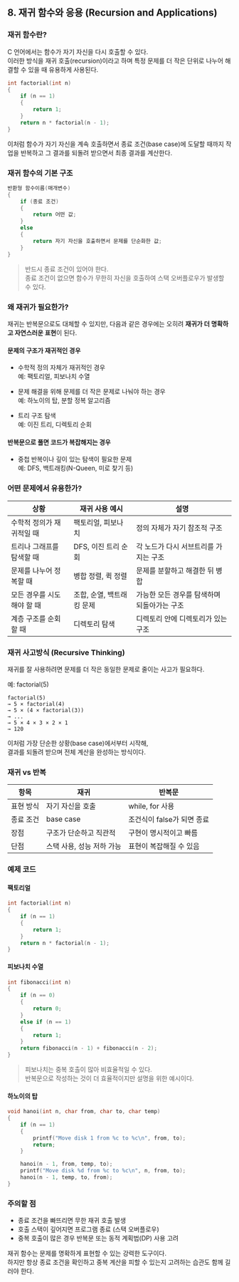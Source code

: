 ## 8. 재귀 함수와 응용 (Recursion and Applications)

### 재귀 함수란?

C 언어에서는 함수가 자기 자신을 다시 호출할 수 있다.  
이러한 방식을 재귀 호출(recursion)이라고 하며 특정 문제를 더 작은 단위로 나누어 해결할 수 있을 때 유용하게 사용된다.

```c
int factorial(int n)
{
    if (n == 1)
    {
        return 1;
    }
    return n * factorial(n - 1);
}
```

이처럼 함수가 자기 자신을 계속 호출하면서 종료 조건(base case)에 도달할 때까지 작업을 반복하고
그 결과를 되돌려 받으면서 최종 결과를 계산한다.

### 재귀 함수의 기본 구조

```c
반환형 함수이름(매개변수)
{
    if (종료 조건)
    {
        return 어떤 값;
    }
    else
    {
        return 자기 자신을 호출하면서 문제를 단순화한 값;
    }
}
```

> 반드시 종료 조건이 있어야 한다.  
> 종료 조건이 없으면 함수가 무한히 자신을 호출하여 스택 오버플로우가 발생할 수 있다.

### 왜 재귀가 필요한가?

재귀는 반복문으로도 대체할 수 있지만, 다음과 같은 경우에는 오히려 **재귀가 더 명확하고 자연스러운 표현**이 된다.

#### 문제의 구조가 재귀적인 경우

- 수학적 정의 자체가 재귀적인 경우  
  예: 팩토리얼, 피보나치 수열

- 문제 해결을 위해 문제를 더 작은 문제로 나눠야 하는 경우  
  예: 하노이의 탑, 분할 정복 알고리즘

- 트리 구조 탐색  
  예: 이진 트리, 디렉토리 순회

#### 반복문으로 풀면 코드가 복잡해지는 경우

- 중첩 반복이나 깊이 있는 탐색이 필요한 문제  
  예: DFS, 백트래킹(N-Queen, 미로 찾기 등)

### 어떤 문제에서 유용한가?

| 상황                       | 재귀 사용 예시             | 설명                                 |
|--------------------------|--------------------------|--------------------------------------|
| 수학적 정의가 재귀적일 때   | 팩토리얼, 피보나치          | 정의 자체가 자기 참조적 구조         |
| 트리나 그래프를 탐색할 때   | DFS, 이진 트리 순회         | 각 노드가 다시 서브트리를 가지는 구조 |
| 문제를 나누어 정복할 때     | 병합 정렬, 퀵 정렬           | 문제를 분할하고 해결한 뒤 병합       |
| 모든 경우를 시도해야 할 때 | 조합, 순열, 백트래킹 문제    | 가능한 모든 경우를 탐색하며 되돌아가는 구조 |
| 계층 구조를 순회할 때       | 디렉토리 탐색               | 디렉토리 안에 디렉토리가 있는 구조   |

### 재귀 사고방식 (Recursive Thinking)

재귀를 잘 사용하려면 문제를 더 작은 동일한 문제로 줄이는 사고가 필요하다.

예: factorial(5)

```
factorial(5)
→ 5 × factorial(4)
→ 5 × (4 × factorial(3))
→ ...
→ 5 × 4 × 3 × 2 × 1
→ 120
```

이처럼 가장 단순한 상황(base case)에서부터 시작해,  
결과를 되돌려 받으며 전체 계산을 완성하는 방식이다.

### 재귀 vs 반복

| 항목       | 재귀                       | 반복문                         |
|------------|----------------------------|--------------------------------|
| 표현 방식  | 자기 자신을 호출           | while, for 사용                 |
| 종료 조건  | base case                  | 조건식이 false가 되면 종료      |
| 장점       | 구조가 단순하고 직관적     | 구현이 명시적이고 빠름           |
| 단점       | 스택 사용, 성능 저하 가능  | 표현이 복잡해질 수 있음         |

### 예제 코드

#### 팩토리얼

```c
int factorial(int n)
{
    if (n == 1)
    {
        return 1;
    }
    return n * factorial(n - 1);
}
```

#### 피보나치 수열

```c
int fibonacci(int n)
{
    if (n == 0)
    {
        return 0;
    }
    else if (n == 1)
    {
        return 1;
    }
    return fibonacci(n - 1) + fibonacci(n - 2);
}
```

> 피보나치는 중복 호출이 많아 비효율적일 수 있다.  
> 반복문으로 작성하는 것이 더 효율적이지만 설명을 위한 예시이다.

#### 하노이의 탑

```c
void hanoi(int n, char from, char to, char temp)
{
    if (n == 1)
    {
        printf("Move disk 1 from %c to %c\n", from, to);
        return;
    }

    hanoi(n - 1, from, temp, to);
    printf("Move disk %d from %c to %c\n", n, from, to);
    hanoi(n - 1, temp, to, from);
}
```

### 주의할 점

- 종료 조건을 빠뜨리면 무한 재귀 호출 발생
- 호출 스택이 깊어지면 프로그램 종료 (스택 오버플로우)
- 중복 호출이 많은 경우 반복문 또는 동적 계획법(DP) 사용 고려

재귀 함수는 문제를 명확하게 표현할 수 있는 강력한 도구이다.  
하지만 항상 종료 조건을 확인하고 중복 계산을 피할 수 있는지 고려하는 습관도 함께 길러야 한다.